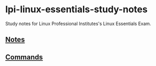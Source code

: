 # lpi-linux-essentials-study-notes

Study notes for Linux Professional Institutes's Linux Essentials Exam.

## [Notes](LPILE.md)
## [Commands](commands.md)